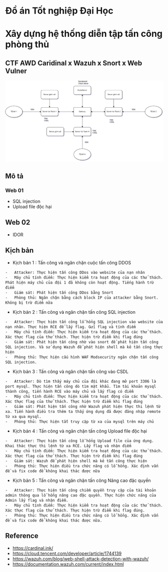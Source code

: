 # Đồ án Tốt nghiệp Đại Học
# Xây dựng hệ thống diễn tập tấn công phòng thủ
## CTF AWD Caridinal x Wazuh x Snort x Web Vulner
![Alt text](image.png)
## Mô tả
### Web 01
- SQL injection
- Upload file độc hại
## Web 02
- IDOR
## Kịch bản
- Kịch bản 1 : Tấn công và ngăn chặn cuộc tấn công DDOS
```
-	Attacker: Thực hiện tấn công DDos vào website của nạn nhân
-	Máy chủ tính điểm: Thực hiện kiểm tra hoạt động của các thử thách. Phát hiện máy chủ của đội 1 đã không còn hoạt động. Tiếng hành trừ điểm
-	Giám sát: Phát hiện tấn công DDos bằng Snort
-	Phòng thủ: Ngăn chặn bằng cách block IP của attacker bằng Snort. Không bị trừ điểm nữa
```
- Kịch bản 2 : Tấn công và ngăn chặn tấn công SQL injection
```
-	Attacker: Thực hiện tấn công lỗ hổng SQL injection vào website của nạn nhân. Thực hiện RCE để lấy flag. Gửi flag và tính điểm
-	Máy chủ tính điểm: Thực hiện kiểm tra hoạt động của các thử thách. Xác thực flag của thử thách. Thực hiện trừ điểm khi flag đúng
-	Giám sát: Phát hiện tấn công nhờ vào snort để phát hiện tấn công SQL injection. Và sử dụng Wazuh để phát hiện shell mà kẻ tấn công thực hiện
-	Phòng thủ: Thực hiện cấu hình WAF Modsecurity ngăn chặn tấn công SQL injection.
```
- Kịch bản 3 : Tấn công và ngăn chặn tấn công vào CSDL
```
-	Attacker: Dò tìm thấy máy chủ của đội khác đang mở port 3306 là port mysql. Thực hiện tấn công dò tìm mật khẩu. Tìm tài khoản mysql thành công, tiến hành RCE vào máy chủ và lấy flag có điểm
-	Máy chủ tính điểm: Thực hiện kiểm tra hoạt động của các thử thách. Xác thực flag của thử thách. Thực hiện trừ điểm khi flag đúng
-	Giám sát: Phát hiện tấn công nhờ Wazuh phát hiện thực thi lệnh từ xa. Tiến hành điều tra thêm ta thấy ứng dụng đã được đăng nhập remote từ xa qua mysql.
-	Phòng thủ: Thực hiện tắt truy cập từ xa của mysql trên máy chủ
```
- Kịch bản 4 : Tấn công và ngăn chặn tấn công Upload file độc hại
```
-	Attacker: Thực hiện tấn công lỗ hổng Upload file của ứng dụng. Khai thác thực thi lệnh từ xa RCE. Lấy flag và nhận điểm
-	Máy chủ tính điểm: Thực hiện kiểm tra hoạt động của các thử thách. Xác thực flag của thử thách. Thực hiện trừ điểm khi flag đúng
-	Giám sát: Wazuh để phát hiện shell mà kẻ tấn công thực hiện
-	Phòng thủ: Thực hiện điều tra chức năng có lỗ hổng. Xác định vấn đề và fix code để không khai thác được nữa
```
- Kịch bản 5 : Tấn công và ngăn chặn tấn công Nâng cao đặc quyền
```
-	Attacker: Thực hiện tấn công chiếm quyền truy cập của tài khoản admin thông qua lỗ hổng nâng cao đặc quyền. Thực hiện chức năng của Admin lấy flag và nhận điểm.
-	Máy chủ tính điểm: Thực hiện kiểm tra hoạt động của các thử thách. Xác thực flag của thử thách. Thực hiện trừ điểm khi flag đúng.
-	Phòng thủ: Thực hiện điều tra chức năng có lỗ hổng. Xác định vấn đề và fix code để không khai thác được nữa.
```
## Reference
- https://cardinal.ink/
- https://cloud.tencent.com/developer/article/1744139
- https://wazuh.com/blog/web-shell-attack-detection-with-wazuh/
- https://documentation.wazuh.com/current/index.html

